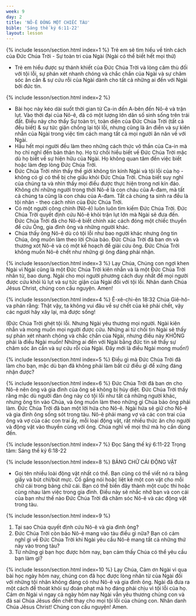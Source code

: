 ```yaml
---
week: 9
day: 2
title: 'NÔ-Ê ĐÓNG MỘT CHIẾC TÀU'
bible: 'Sáng thế ký 6:11-22'
layout: lesson
---
```



{% include lesson/section.html index=1 %}
Trẻ em sẽ tìm hiểu về tính cách của Đức Chúa Trời - Sự toàn tri của Ngài (Ngài có thể biết hết mọi thứ)
- Trẻ em hiểu được sự thánh khiết của Đức Chúa Trời và lòng căm thù đối với tội lỗi, sự phán xét nhanh chóng và chắc chắn của Ngài và sự chăm sóc ân cần & sự cứu rỗi của Ngài dành cho tất cả những ai đến với Ngài bởi đức tin.


{% include lesson/section.html index=2 %}
- Bài học này kéo dài suốt thời gian từ Ca-in đến A-bên đến Nô-ê và trận lụt. Vào thời đại của Nô-ê, đã có một lượng lớn dân số sinh sống trên trái đất. Điều này cho thấy Sự toàn tri, toàn diện của Đức Chúa Trời (tất cả đều biết) & sự tức giận chống lại tội lỗi, nhưng cũng là ân điển và sự kiên nhẫn của Ngài trong việc tìm cách mang tất cả mọi người ăn năn về với Ngài.
- Hầu hết mọi người đều làm theo những cách thức vô thần của Ca-in mà họ chỉ nghĩ đến bản thân họ. Họ từ chối hiểu biết về Đức Chúa Trời mặc dù họ biết về sự hiện hữu của Ngài. Họ không quan tâm đến việc biết hoặc làm đẹp lòng Đức Chúa Trời.
- Đức Chúa Trời nhìn thấy thế giới không tin kính Ngài và tội lỗi của họ - không có gì có thể bị che giấu khỏi Đức Chúa Trời. Chúa biết suy nghĩ của chúng ta và nhìn thấy mọi điều được thực hiện trong nơi kín đáo. Không chỉ những người trong thời Nô-ê là con cháu của A-đam, mà tất cả chúng ta cũng là con cháu của A-đam. Tất cả chúng ta sinh ra đều là tội nhân - theo cách nhìn của Đức Chúa Trời.
- Có một người công chính (Nô-ê) luôn luôn tìm kiếm Đức Chúa Trời. Đức Chúa Trời quyết định cứu Nô-ê khỏi trận lụt lớn mà Ngài sẽ đưa đến. Đức Chúa Trời đã cho Nô-ê biết chính xác cách đóng một chiếc thuyền để cứu Ông, gia đình ông và những người khác.
- Chúa thấy ông Nô-ê dù có tội lỗi như bao người khác nhưng ông tin Chúa, ông muốn làm theo lời Chúa bảo. Đức Chúa Trời đã ban ơn và thương xót Nô-ê và có một kế hoạch để giải cứu ông. Đức Chúa Trời không muốn Nô-ê chết như những gì ông đáng phải nhận.


{% include lesson/section.html index=3 %}
 Lạy Chúa, Chúng con ngợi khen Ngài vì Ngài cũng là một Đức Chúa Trời kiên nhẫn và là một Đức Chúa Trời nhân từ, bao dung. Ngài cho mọi người phương cách duy nhất để mọi người được cứu khỏi lũ lụt và sự tức giận của Ngài đối với tội lỗi. Nhân danh Chúa Jêsus Christ, chúng con cầu nguyện. Amen!


{% include lesson/section.html index=4 %}
Ê-xê-chi-ên 18:32
Chúa Giê-hô-va phán rằng: Thật vậy, ta không vui đâu về sự chết của kẻ phải chết, vậy các ngươi hãy xây lại, mà được sống!

(Đức Chúa Trời ghét tội lỗi. Nhưng Ngài yêu thương mọi người. Ngài kiên nhẫn và mong muốn mọi người được cứu. Những ai từ chối tin Ngài sẽ thấy sự phán xét nhanh chóng và chắc chắn của Ngài, nhưng điều này KHÔNG phải là điều Ngài muốn! Những ai đến với Ngài bằng đức tin sẽ thấy sự chăm sóc ân cần và sự cứu rỗi của Ngài. Đây mới là điều Ngài mong muốn!)


{% include lesson/section.html index=5 %}
Điều gì mà Đức Chúa Trời đã làm cho bạn, mặc dù bạn đã không phải làm bất cứ điều gì để xứng đáng nhận được?



{% include lesson/section.html index=6 %}
Đức Chúa Trời đã ban ơn cho Nô-ê nên ông và gia đình của ông sẽ không bị hủy diệt. Đức Chúa Trời thấy rằng mặc dù người đàn ông này có tội lỗi như tất cả những người khác, nhưng ông tin vào Chúa, và ông muốn làm theo những gì Chúa bảo ông phải làm. Đức Chúa Trời đã ban một lời hứa cho Nô-ê. Ngài hứa sẽ giữ cho Nô-ê và gia đình ông sống sót trong tàu. Nô-ê phải mang vợ và các con trai của ông và vợ của các con trai ấy, mỗi loại động vật, rất nhiều thức ăn cho người và động vật vào thuyền cùng với ông. Chúa nghĩ về mọi thứ mà họ cần dùng đến.


{% include lesson/section.html index=7 %}
Đọc Sáng thế ký 6:11-22
Trọng tâm: Sáng thế ký 6:18-22


{% include lesson/section.html index=8 %}
BẢNG CHỮ CÁI ĐỘNG VẬT
- Gọi tên nhiều loài động vật nhất có thể. Bạn cũng có thể viết nó ra bằng giấy và bút chì/bút mực. Cố gắng nói hoặc liệt kê một con vật cho mỗi chữ cái trong bảng chữ cái. Bạn có thể biến đây thành một cuộc thi hoặc cùng nhau làm việc trong gia đình. Điều này sẽ nhắc nhở bạn và con cái của bạn như thế nào Đức Chúa Trời đã chăm sóc Nô-ê và các động vật trong tàu.


{% include lesson/section.html index=9 %}
1. Tại sao Chúa quyết định cứu Nô-ê và gia đình ông?
2. Đức Chúa Trời còn bảo Nô-ê mang vào tàu điều gì nữa?
Bạn có cảm nghĩ gì về Đức Chúa Trời khi Ngài yêu cầu Nô-ê mang tất cả những thứ này vào trong tàu?
3. Từ những gì bạn học được hôm nay, bạn cảm thấy Chúa có thể yêu cầu bạn làm gì?


{% include lesson/section.html index=10 %}
Lạy Chúa, Cảm ơn Ngài vì qua bài học ngày hôm nay, chúng con đã học được lòng nhân từ của Ngài đối với những tội nhân không đáng có như Nô-ê và gia đình ông. Ngài đã đưa ra một cách để thoát khỏi sự đoán phạt mà họ đáng phải chịu vì tội lỗi của họ. Cảm ơn Ngài vì ngay cả ngày hôm nay Ngài vẫn yêu thương chúng con và đã sai Chúa Jêsus đến chết thay cho mọi tội lỗi của chúng con.  Nhân danh Chúa Jêsus Christ! Chúng con cầu nguyện! Amen.